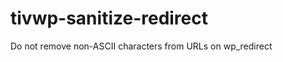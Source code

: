 tivwp-sanitize-redirect
=======================

Do not remove non-ASCII characters from URLs on wp_redirect
